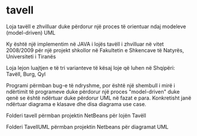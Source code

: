 # tavell
Loja tavëll e zhvilluar duke përdorur një proces të orientuar ndaj modeleve (model-driven) UML

Ky është një implementim në JAVA i lojës tavëll i zhvilluar në vitet 2008/2009 për një projekt shkollor 
në Fakultetin e Shkencave të Natyrës, Universiteti i Tiranës

Loja lejon luajtjen e të tri varianteve të kësaj loje që luhen në Shqipëri: Tavëll, Burg, Qyl

Programi përmban bug-e të ndryshme, por është një shembull i mirë i ndërtimit të programeve duke përdorur një proces "model-driven"
duke qenë se është ndërtuar duke përdorur UML në fazat e para. Konkretisht janë ndërtuar diagrama e klasave dhe disa diagrama use case.

Folderi tavell përmban projektin NetBeans për lojën Tavëll

Folderi TavellUML përmban projektin Netbeans për diagramat UML
